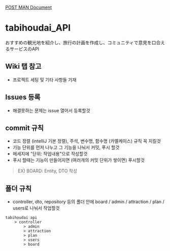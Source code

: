[POST MAN Document](https://documenter.getpostman.com/view/21641910/2s9YXfahxL)

# tabihoudai_API
おすすめの観光地を紹介し、旅行の計画を作成し、コミュニティで意見を口合えるサービスのAPI

## Wiki 탭 참고

* 프로젝트 세팅 및 기타 사항들 기재

## Issues 등록

* 해결못하는 문제는 issue 열어서 등록할것

## commit 규칙

* 코드 정렬 (intelliJ 기본 정렬), 주석, 변수명, 함수명 (카멜케이스) 규칙 꼭 지킬것
* 기능 단위를 먼저 나누고 그 기능을 나눠서 커밋, 푸시 할것
* 메세지에 "단위: 작업내용"으로 작성할것
* 푸시 할때는 기능이 만들어지면 (여러개의 커밋 단위가 쌓이면) 푸시할것

> EX) BOARD: Entity, DTO 작성

## 폴더 규칙

* controller, dto, repository 등의 폴더 안에 board / admin / attraction / plan / users로 나눠서 작업할것

```
tabihoudai api
    > controller
        > admin
        > attraction
        > plan
        > users
        > board
```